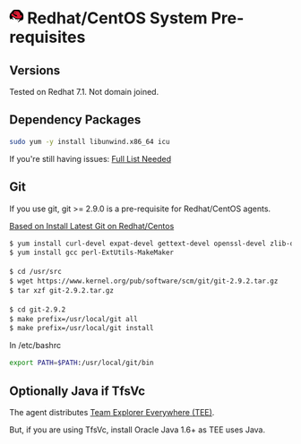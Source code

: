 

# ![redhat](../res/redhat_med.png) Redhat/CentOS System Pre-requisites

## Versions

Tested on Redhat 7.1.  Not domain joined.

## Dependency Packages

```bash
sudo yum -y install libunwind.x86_64 icu
```
If you're still having issues:
[Full List Needed](https://github.com/dotnet/core/blob/master/Documentation/prereqs.md)

## Git

If you use git, git >= 2.9.0 is a pre-requisite for Redhat/CentOS agents.

[Based on Install Latest Git on Redhat/Centos](http://tecadmin.net/install-git-2-x-on-centos-rhel-and-fedora/#)

```bash
$ yum install curl-devel expat-devel gettext-devel openssl-devel zlib-devel
$ yum install gcc perl-ExtUtils-MakeMaker

$ cd /usr/src
$ wget https://www.kernel.org/pub/software/scm/git/git-2.9.2.tar.gz
$ tar xzf git-2.9.2.tar.gz

$ cd git-2.9.2
$ make prefix=/usr/local/git all
$ make prefix=/usr/local/git install
```

In /etc/bashrc
```bash
export PATH=$PATH:/usr/local/git/bin
```

## Optionally Java if TfsVc

The agent distributes [Team Explorer Everywhere (TEE)](https://www.visualstudio.com/products/team-explorer-everywhere-vs.aspx).

But, if you are using TfsVc, install Oracle Java 1.6+ as TEE uses Java.

